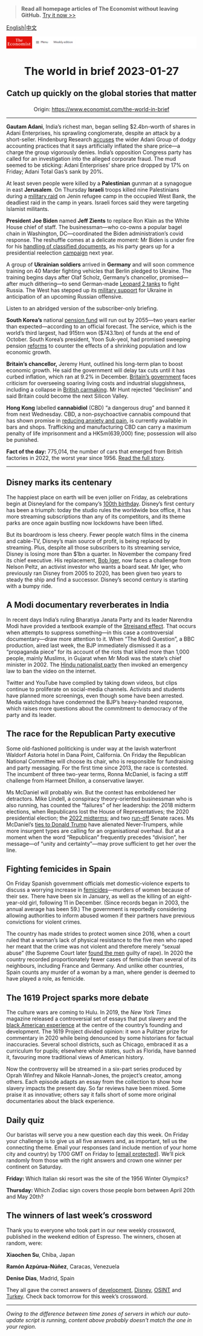 > **Read all homepage articles of The Economist without leaving GitHub.** [Try it now >>](https://arielherself.github.io/te)

[English](https://github.com/arielherself/espresso/blob/main/README.md)|[中文](https://github-com.translate.goog/arielherself/espresso/blob/main/README.md?_x_tr_sl=en&_x_tr_tl=zh-CN&_x_tr_hl=zh-CN&_x_tr_pto=wapp)



![The Economist](menubar.png)

# <p align="center">The world in brief 2023-01-27</p>

## <p align="center">Catch up quickly on the global stories that matter</p>

<p align="center">Origin: <a href="https://www.economist.com/the-world-in-brief">https://www.economist.com/the-world-in-brief</a><hr>

<strong>Gautam Adani</strong>, India’s richest man, began selling $2.4bn-worth of shares in ​​Adani Enterprises, his sprawling conglomerate, despite an attack by a short-seller. Hindenburg Research [accuses](https://www.economist.com/business/2023/01/26/hindenburgs-critique-of-the-adani-empire) the wider Adani Group of dodgy accounting practices that it says artificially inflated the share price—a charge the group vigorously denies. India’s opposition Congress party has called for an investigation into the alleged corporate fraud. The mud seemed to be sticking: Adani Enterprises’ share price dropped by 17% on Friday; Adani Total Gas’s sank by 20%.

At least seven people were killed by a <strong>Palestinian</strong> gunman at a synagogue in east <strong>Jerusalem</strong>. On Thursday <strong>Israeli</strong> troops killed nine Palestinians during a [military raid](https://www.economist.com/middle-east-and-africa/2022/05/14/shireen-abu-aqleh-was-killed-covering-an-israeli-raid) on Jenin refugee camp in the occupied West Bank, the deadliest raid in the camp in years. Israeli forces said they were targeting Islamist militants.

<strong>President Joe Biden</strong> named <strong>Jeff Zients</strong> to replace Ron Klain as the White House chief of staff. The businessman—who co-owns a popular bagel chain in Washington, DC—coordinated the Biden administration’s covid response. The reshuffle comes at a delicate moment: Mr Biden is under fire for his [handling of classified documents](https://www.economist.com/united-states/2023/01/13/the-presidential-mislaying-of-classified-documents-is-infectious), as his party gears up for a presidential reelection [campaign](https://www.economist.com/films/2022/11/16/donald-trump-announces-2024-presidential-bid) next year.

A group of <strong>Ukrainian soldiers</strong> arrived in <strong>Germany</strong> and will soon commence training on 40 Marder fighting vehicles that Berlin pledged to Ukraine. The training begins days after Olaf Scholz, Germany’s chancellor, promised—after much dithering—to send German-made [Leopard 2 tanks](https://www.economist.com/the-economist-explains/2023/01/25/what-makes-germanys-leopard-2-tank-the-best-fit-for-ukraine) to fight Russia. The West has stepped up its [military support](https://www.economist.com/leaders/2023/01/25/nato-members-are-right-to-send-tanks-to-ukraine) for Ukraine in anticipation of an upcoming Russian offensive.

Listen to an abridged version of the subscriber-only briefing.

<strong>South Korea’s</strong> national [pension fund](https://www.economist.com/finance-and-economics/2022/12/05/can-you-afford-to-retire) will run out by 2055—two years earlier than expected—according to an official forecast. The service, which is the world’s third largest, had 915trn won ($743.1bn) of funds at the end of October. South Korea’s president, Yoon Suk-yeol, had promised sweeping pension [reforms](https://www.economist.com/finance-and-economics/2022/10/27/asias-vast-financial-institutions-are-being-enlisted-to-defend-currencies) to counter the effects of a shrinking population and low economic growth.

<strong>Britain’s chancellor,</strong> Jeremy Hunt, outlined his long-term plan to boost economic growth. He said the government will delay tax cuts until it has curbed inflation, which ran at 9.2% in December. [Britain’s government](https://www.economist.com/britain/2023/01/23/rishi-sunaks-hapless-government) faces criticism for overseeing soaring living costs and industrial sluggishness, including a collapse in [British carmaking](https://www.economist.com/britain/2023/01/24/britains-carmaking-industry-is-increasingly-under-threat). Mr Hunt rejected “declinism” and said Britain could become the next Silicon Valley.

<strong>Hong Kong</strong> labelled <strong>cannabidiol</strong> (CBD) “a dangerous drug” and banned it from next Wednesday. CBD, a non-psychoactive cannabis compound that has shown promise in [reducing anxiety and pain](https://www.economist.com/asia/2022/06/16/elderly-japanese-are-discovering-the-benefits-of-cannabis-products), is currently available in bars and shops. Trafficking and manufacturing CBD can carry a maximum penalty of life imprisonment and a HK$5m ($639,000) fine; possession will also be punished.

<strong>Fact of the day:</strong> 775,014, the number of cars that emerged from British factories in 2022, the worst year since 1956. [Read the full story](https://www.economist.com/britain/2023/01/24/britains-carmaking-industry-is-increasingly-under-threat).

----------

## Disney marks its centenary

The happiest place on earth will be even jollier on Friday, as celebrations begin at Disneyland for the company’s [100th birthday](https://www.economist.com/briefing/2023/01/19/as-disney-turns-100-its-business-is-on-a-rollercoaster-ride). Disney’s first century has been a triumph: today the studio rules the worldwide box office, it has more streaming subscriptions than any of its competitors, and its theme parks are once again bustling now lockdowns have been lifted.

But its boardroom is less cheery. Fewer people watch films in the cinema and cable-TV, Disney’s main source of profit, is being replaced by streaming. Plus, despite all those subscribers to its streaming service, Disney is losing more than $1bn a quarter. In November the company fired its chief executive. His replacement, [Bob Iger](https://www.economist.com/leaders/2022/11/21/disney-brings-back-a-star-of-the-past-but-its-real-problem-is-the-script), now faces a challenge from Nelson Peltz, an activist investor who wants a board seat. Mr Iger, who previously ran Disney from 2005 to 2020, has been given two years to steady the ship and find a successor. Disney’s second century is starting with a bumpy ride.

## A Modi documentary reverberates in India

In recent days India’s ruling Bharatiya Janata Party and its leader Narendra Modi have provided a textbook example of the [Streisand effect](https://www.economist.com/the-economist-explains/2013/04/15/what-is-the-streisand-effect). That occurs when attempts to suppress something—in this case a controversial documentary—draw more attention to it. When “The Modi Question”, a BBC production, aired last week, the BJP immediately dismissed it as a “propaganda piece” for its account of the riots that killed more than 1,000 people, mainly Muslims, in Gujarat when Mr Modi was the state’s chief minister in 2002. The [Hindu nationalist party](https://www.economist.com/asia/2022/07/28/indias-hindu-nationalist-ruling-party-preaches-social-inclusion) then invoked an emergency law to ban the video on the internet.

Twitter and YouTube have complied by taking down videos, but clips continue to proliferate on social-media channels. Activists and students have planned more screenings, even though some have been arrested. Media watchdogs have condemned the BJP’s heavy-handed response, which raises more questions about the commitment to democracy of the party and its leader.

## The race for the Republican Party executive

Some old-fashioned politicking is under way at the lavish waterfront Waldorf Astoria hotel in Dana Point, California. On Friday the Republican National Committee will choose its chair, who is responsible for fundraising and party messaging. For the first time since 2013, the race is contested. The incumbent of three two-year terms, Ronna McDaniel, is facing a stiff challenge from Harmeet Dhillon, a conservative lawyer.

Ms McDaniel will probably win. But the contest has emboldened her detractors. Mike Lindell, a conspiracy theory-oriented businessman who is also running, has counted the “failures” of her leadership: the 2018 midterm elections, when Republicans lost the House of Representatives; the 2020 presidential election; the [2022 midterms](https://www.economist.com/united-states/2022/11/09/the-democrats-have-done-better-than-expected); and two [run-off](https://www.economist.com/united-states/2021/01/09/two-stunning-victories-for-democrats-in-georgia-upend-the-senate) Senate races. Ms McDaniel’s [ties to Donald Trump](https://www.economist.com/briefing/2022/08/18/donald-trumps-hold-on-the-republican-party-is-unquestionable) have alienated Never-Trumpers, while more insurgent types are calling for an organisational overhaul. But at a moment when the word “Republican” frequently precedes “division”, her message—of “unity and certainty”—may prove sufficient to get her over the line.

## Fighting femicides in Spain

On Friday Spanish government officials met domestic-violence experts to discuss a worrying increase in [femicides](https://www.economist.com/the-americas/2020/03/05/why-latin-america-treats-femicides-differently-from-other-murders)—murders of women because of their sex. There have been six in January, as well as the killing of an eight-year-old girl, following 11 in December. (Since records began in 2003, the annual average has been 59.) The government is reportedly considering allowing authorities to inform abused women if their partners have previous convictions for violent crimes.

The country has made strides to protect women since 2016, when a court ruled that a woman’s lack of physical resistance to the five men who raped her meant that the crime was not violent and therefore merely “sexual abuse” (the Supreme Court later [found the men](https://www.economist.com/europe/2022/09/01/spain-acts-to-protect-women) guilty of rape). In 2020 the country recorded proportionately fewer cases of femicide than several of its neighbours, including France and Germany. And unlike other countries, Spain counts any murder of a woman by a man, where gender is deemed to have played a role, as femicide.

## The 1619 Project sparks more debate

The culture wars are coming to Hulu. In 2019, the <em>New York Times </em>magazine released a controversial set of essays that put slavery and the [black American experience](https://www.economist.com/united-states/2021/07/10/americas-history-wars) at the centre of the country’s founding and development. The 1619 Project divided opinion: it won a Pulitzer prize for commentary in 2020 while being denounced by some historians for factual inaccuracies. Several school districts, such as Chicago, embraced it as a curriculum for pupils; elsewhere whole states, such as Florida, have banned it, favouring more traditional views of American history.

Now the controversy will be streamed in a six-part series produced by Oprah Winfrey and Nikole Hannah-Jones, the project’s creator, among others. Each episode adapts an essay from the collection to show how slavery impacts the present day. So far reviews have been mixed. Some praise it as innovative; others say it falls short of some more original documentaries about the black experience.

## Daily quiz

Our baristas will serve you a new question each day this week. On Friday your challenge is to give us all five answers and, as important, tell us the connecting theme. Email your responses (and include mention of your home city and country) by 1700 GMT on Friday to [<span class="__cf_email__" data-cfemail="4415312d3e013734362137372b0421272b2a2b292d37306a272b29">[email&#160;protected]</span>](https://mail.google.com/mail/?view=cm&amp;fs=1&amp;tf=1&amp;to=QuizEspresso@economist.com). We’ll pick randomly from those with the right answers and crown one winner per continent on Saturday.

<strong>Friday: </strong>Which Italian ski resort was the site of the 1956 Winter Olympics?

<strong>Thursday: </strong>Which Zodiac sign covers those people born between April 20th and May 20th?

## The winners of last week’s crossword

Thank you to everyone who took part in our new weekly crossword, published in the weekend edition of Espresso. The winners, chosen at random, were: 

<strong>Xiaochen Su</strong>, Chiba, Japan

<strong>Ramón Azpúrua-Núñez</strong>, Caracas, Venezuela

<strong>Denise Dias</strong>, Madrid, Spain

They all gave the correct answers of [development](https://www.economist.com/leaders/2023/01/19/south-africas-collapsing-railway-company-is-a-cautionary-tale), [Disney](https://www.economist.com/leaders/2023/01/19/disneys-troubles-show-how-technology-has-changed-the-business-of-culture), [OSINT](https://www.economist.com/leaders/2023/01/18/how-spies-soldiers-and-the-public-should-use-open-source-intelligence) and [Turkey](https://www.economist.com/leaders/2023/01/19/turkey-could-be-on-the-brink-of-dictatorship). Check back tomorrow for this week’s crossword.

----------

*Owing to the difference between time zones of servers in which our auto-update script is running, content above probably doesn't match the one in your region.*
